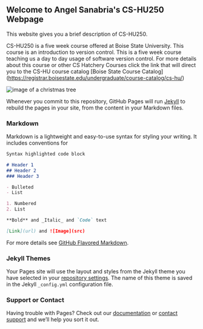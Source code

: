 ## Welcome to Angel Sanabria's CS-HU250 Webpage

This website gives you a brief description of CS-HU250.

CS-HU250 is a five week course offered at Boise State University. This course is an introduction to version control. 
This is a five week course teaching us a day to day usage of software version control. For more details about this course or other CS Hatchery Courses click the link that will direct you to the CS-HU course catalog [Boise State Course Catalog] (https://registrar.boisestate.edu/undergraduate/course-catalog/cs-hu/)

![image of a christmas tree](http://i63.tinypic.com/rl994z.png)

Whenever you commit to this repository, GitHub Pages will run [Jekyll](https://jekyllrb.com/) to rebuild the pages in your site, from the content in your Markdown files.

### Markdown

Markdown is a lightweight and easy-to-use syntax for styling your writing. It includes conventions for

```markdown
Syntax highlighted code block

# Header 1
## Header 2
### Header 3

- Bulleted
- List

1. Numbered
2. List

**Bold** and _Italic_ and `Code` text

[Link](url) and ![Image](src)
```

For more details see [GitHub Flavored Markdown](https://guides.github.com/features/mastering-markdown/).

### Jekyll Themes

Your Pages site will use the layout and styles from the Jekyll theme you have selected in your [repository settings](https://github.com/angelsanabriaCS321/angelsanbriaCS-HU250.github.io/settings). The name of this theme is saved in the Jekyll `_config.yml` configuration file.

### Support or Contact

Having trouble with Pages? Check out our [documentation](https://help.github.com/categories/github-pages-basics/) or [contact support](https://github.com/contact) and we’ll help you sort it out.
